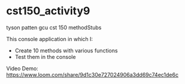 # cst150_activity9
tyson patten 
gcu 
cst 150 
methodStubs

This console application in which I:
- Create 10 methods with various functions
- Test them in the console

Video Demo: https://www.loom.com/share/9d1c30e727024906a3dd69c74ec1de6c
